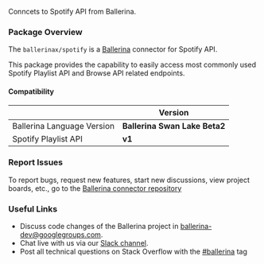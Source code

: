 Conncets to Spotify API from Ballerina. 

### Package Overview

The `ballerinax/spotify` is a [Ballerina](https://ballerina.io/) connector for Spotify API.

This package provides the capability to easily access most commonly used Spotify Playlist API and Browse API related endpoints. 

#### Compatibility

|                               | Version                       |
|-------------------------------|-------------------------------|
| Ballerina Language Version    | **Ballerina Swan Lake Beta2** |
| Spotify Playlist API          | **v1**                       |

### Report Issues

To report bugs, request new features, start new discussions, view project boards, etc., go to the [Ballerina connector repository](link)

### Useful Links

- Discuss code changes of the Ballerina project in [ballerina-dev@googlegroups.com](mailto:ballerina-dev@googlegroups.com).
- Chat live with us via our [Slack channel](https://ballerina.io/community/slack/).
- Post all technical questions on Stack Overflow with the [#ballerina](https://stackoverflow.com/questions/tagged/ballerina) tag
